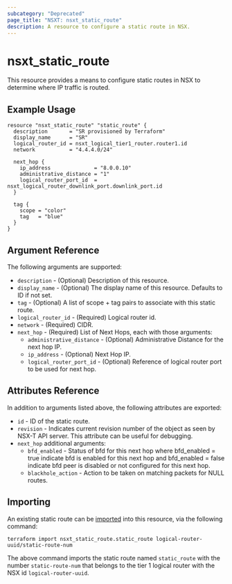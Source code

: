 ```yaml
---
subcategory: "Deprecated"
page_title: "NSXT: nsxt_static_route"
description: A resource to configure a static route in NSX.
---
```


# nsxt_static_route

This resource provides a means to configure static routes in NSX to determine where IP traffic is routed.

## Example Usage

```hcl
resource "nsxt_static_route" "static_route" {
  description       = "SR provisioned by Terraform"
  display_name      = "SR"
  logical_router_id = nsxt_logical_tier1_router.router1.id
  network           = "4.4.4.0/24"

  next_hop {
    ip_address              = "8.0.0.10"
    administrative_distance = "1"
    logical_router_port_id  = nsxt_logical_router_downlink_port.downlink_port.id
  }

  tag {
    scope = "color"
    tag   = "blue"
  }
}
```

## Argument Reference

The following arguments are supported:

* `description` - (Optional) Description of this resource.
* `display_name` - (Optional) The display name of this resource. Defaults to ID if not set.
* `tag` - (Optional) A list of scope + tag pairs to associate with this static route.
* `logical_router_id` - (Required) Logical router id.
* `network` - (Required) CIDR.
* `next_hop` - (Required) List of Next Hops, each with those arguments:
    * `administrative_distance` - (Optional) Administrative Distance for the next hop IP.
    * `ip_address` - (Optional) Next Hop IP.
    * `logical_router_port_id` - (Optional) Reference of logical router port to be used for next hop.

## Attributes Reference

In addition to arguments listed above, the following attributes are exported:

* `id` - ID of the static route.
* `revision` - Indicates current revision number of the object as seen by NSX-T API server. This attribute can be useful for debugging.
* `next_hop` additional arguments:
    * `bfd_enabled` - Status of bfd for this next hop where bfd_enabled = true indicate bfd is enabled for this next hop and bfd_enabled = false indicate bfd peer is disabled or not configured for this next hop.
    * `blackhole_action` - Action to be taken on matching packets for NULL routes.

## Importing

An existing static route can be [imported][docs-import] into this resource, via the following command:

[docs-import]: https://developer.hashicorp.com/terraform/cli/import

```shell
terraform import nsxt_static_route.static_route logical-router-uuid/static-route-num
```

The above command imports the static route named `static_route` with the number `static-route-num` that belongs to the tier 1 logical router with the NSX id `logical-router-uuid`.
